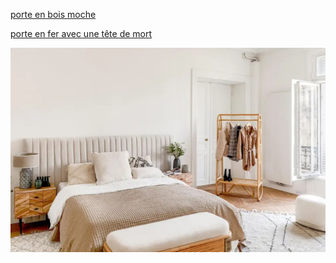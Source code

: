 [porte en bois moche](https://github.com/jackalstv/labyrteam/blob/main/Salon.md)

[porte en fer avec une tête de mort](https://github.com/jackalstv/labyrteam/blob/main/garage.md)

![chambre](image/chambre.jpg)
